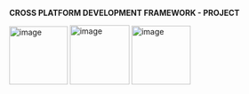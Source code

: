 **CROSS PLATFORM DEVELOPMENT FRAMEWORK - PROJECT**

<img width="105" alt="image" src="https://github.com/SaiTejaSri22/Expenses_Tracker/assets/144007194/873bea84-147f-4857-a225-20cf36b044ac">

<img width="107" alt="image" src="https://github.com/SaiTejaSri22/Expenses_Tracker/assets/144007194/09fa3061-a002-47ae-b5d8-5b95874b2806">

<img width="106" alt="image" src="https://github.com/SaiTejaSri22/Expenses_Tracker/assets/144007194/9178e306-25d6-42c8-b4e1-e20dcc816b3a">


